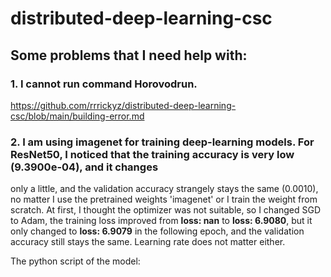 # distributed-deep-learning-csc

## Some problems that I need help with:

### 1. I cannot run command Horovodrun.

https://github.com/rrrickyz/distributed-deep-learning-csc/blob/main/building-error.md

### 2. I am using imagenet for training deep-learning models. For ResNet50, I noticed that the training accuracy is very low (9.3900e-04), and it changes
only a little, and the validation accuracy strangely stays the same (0.0010), no matter I use the pretrained weights 'imagenet' or I train the weight from scratch. 
At first, I thought the optimizer was not suitable, so I changed SGD to Adam, the training loss improved from **loss: nan** to **loss: 6.9080**, but it
only changed to **loss: 6.9079** in the following epoch, and the validation accuracy still stays the same. Learning rate does not matter either. 

The python script of the model: 

